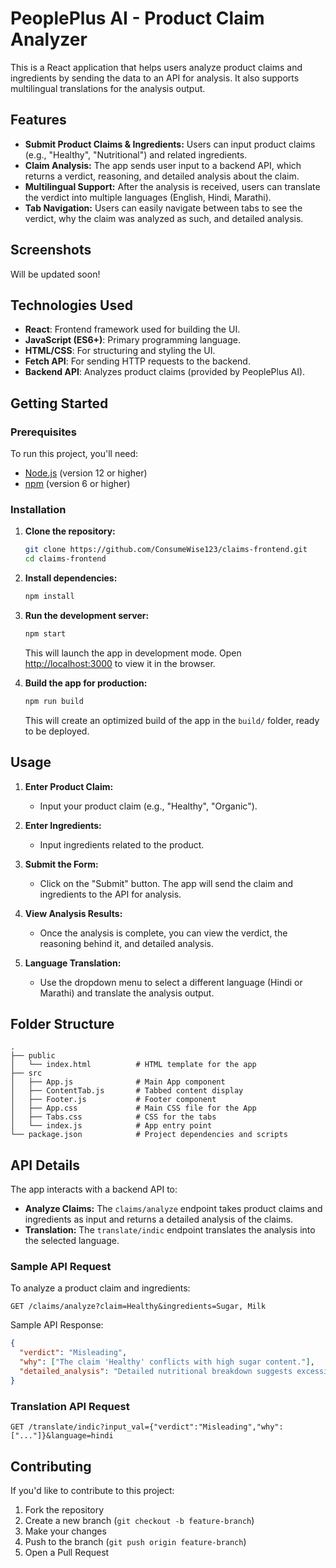 # PeoplePlus AI - Product Claim Analyzer

This is a React application that helps users analyze product claims and ingredients by sending the data to an API for analysis. It also supports multilingual translations for the analysis output.

## Features

- **Submit Product Claims & Ingredients:** Users can input product claims (e.g., "Healthy", "Nutritional") and related ingredients.
- **Claim Analysis:** The app sends user input to a backend API, which returns a verdict, reasoning, and detailed analysis about the claim.
- **Multilingual Support:** After the analysis is received, users can translate the verdict into multiple languages (English, Hindi, Marathi).
- **Tab Navigation:** Users can easily navigate between tabs to see the verdict, why the claim was analyzed as such, and detailed analysis.

## Screenshots

Will be updated soon!

## Technologies Used

- **React**: Frontend framework used for building the UI.
- **JavaScript (ES6+)**: Primary programming language.
- **HTML/CSS**: For structuring and styling the UI.
- **Fetch API**: For sending HTTP requests to the backend.
- **Backend API**: Analyzes product claims (provided by PeoplePlus AI).

## Getting Started

### Prerequisites

To run this project, you'll need:

- [Node.js](https://nodejs.org/) (version 12 or higher)
- [npm](https://www.npmjs.com/get-npm) (version 6 or higher)
  
### Installation

1. **Clone the repository:**

   ```bash
   git clone https://github.com/ConsumeWise123/claims-frontend.git
   cd claims-frontend
   ```

2. **Install dependencies:**

   ```bash
   npm install
   ```

3. **Run the development server:**

   ```bash
   npm start
   ```

   This will launch the app in development mode. Open [http://localhost:3000](http://localhost:3000) to view it in the browser.

4. **Build the app for production:**

   ```bash
   npm run build
   ```

   This will create an optimized build of the app in the `build/` folder, ready to be deployed.

## Usage

1. **Enter Product Claim:**
   - Input your product claim (e.g., "Healthy", "Organic").
   
2. **Enter Ingredients:**
   - Input ingredients related to the product.

3. **Submit the Form:**
   - Click on the "Submit" button. The app will send the claim and ingredients to the API for analysis.

4. **View Analysis Results:**
   - Once the analysis is complete, you can view the verdict, the reasoning behind it, and detailed analysis.

5. **Language Translation:**
   - Use the dropdown menu to select a different language (Hindi or Marathi) and translate the analysis output.

## Folder Structure

```
.
├── public
│   └── index.html          # HTML template for the app
├── src
│   ├── App.js              # Main App component
│   ├── ContentTab.js       # Tabbed content display
│   ├── Footer.js           # Footer component
│   ├── App.css             # Main CSS file for the App
│   ├── Tabs.css            # CSS for the tabs
│   └── index.js            # App entry point
└── package.json            # Project dependencies and scripts
```

## API Details

The app interacts with a backend API to:

- **Analyze Claims:** The `claims/analyze` endpoint takes product claims and ingredients as input and returns a detailed analysis of the claims.
- **Translation:** The `translate/indic` endpoint translates the analysis into the selected language.

### Sample API Request

To analyze a product claim and ingredients:

```
GET /claims/analyze?claim=Healthy&ingredients=Sugar, Milk
```

Sample API Response:

```json
{
  "verdict": "Misleading",
  "why": ["The claim 'Healthy' conflicts with high sugar content."],
  "detailed_analysis": "Detailed nutritional breakdown suggests excessive sugar."
}
```

### Translation API Request

```
GET /translate/indic?input_val={"verdict":"Misleading","why":["..."]}&language=hindi
```

## Contributing

If you'd like to contribute to this project:

1. Fork the repository
2. Create a new branch (`git checkout -b feature-branch`)
3. Make your changes
4. Push to the branch (`git push origin feature-branch`)
5. Open a Pull Request
